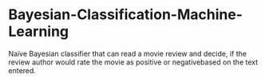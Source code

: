 # Bayesian-Classification-Machine-Learning
Naïve Bayesian classifier that can read a movie review and decide, if the review author would rate the movie as positive or negativebased on the text entered.
